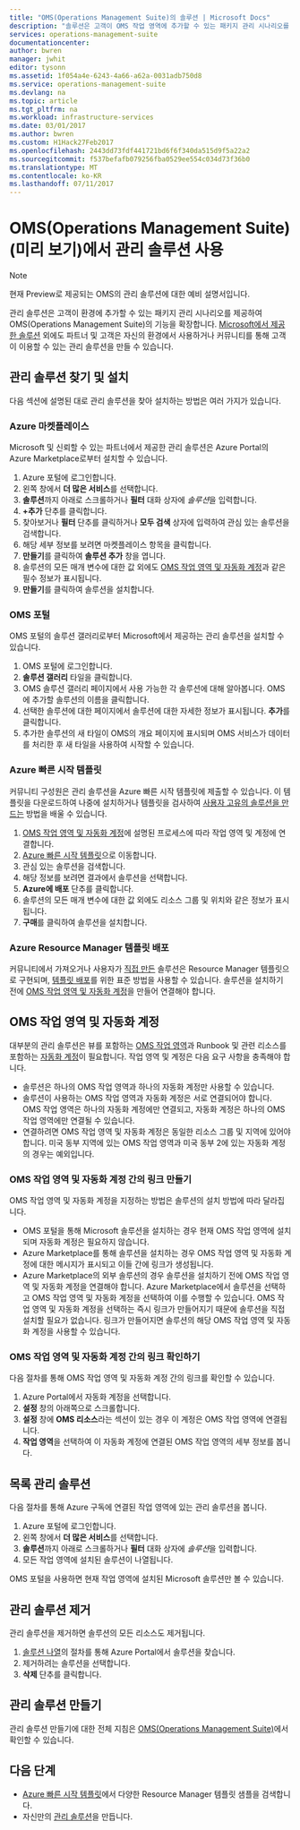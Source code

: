 ```yaml
---
title: "OMS(Operations Management Suite)의 솔루션 | Microsoft Docs"
description: "솔루션은 고객이 OMS 작업 영역에 추가할 수 있는 패키지 관리 시나리오를 제공하여 OMS(Operations Management Suite)의 기능을 확장합니다.  이 문서에서는 고객 및 파트너가 사용자 지정 솔루션을 만드는 방법에 대한 세부 정보를 제공합니다."
services: operations-management-suite
documentationcenter: 
author: bwren
manager: jwhit
editor: tysonn
ms.assetid: 1f054a4e-6243-4a66-a62a-0031adb750d8
ms.service: operations-management-suite
ms.devlang: na
ms.topic: article
ms.tgt_pltfrm: na
ms.workload: infrastructure-services
ms.date: 03/01/2017
ms.author: bwren
ms.custom: H1Hack27Feb2017
ms.openlocfilehash: 2443dd73fdf441721bd6f6f340da515d9f5a22a2
ms.sourcegitcommit: f537befafb079256fba0529ee554c034d73f36b0
ms.translationtype: MT
ms.contentlocale: ko-KR
ms.lasthandoff: 07/11/2017
---
```

# <a name="working-with-management-solutions-in-operations-management-suite-oms-preview"></a>OMS(Operations Management Suite)(미리 보기)에서 관리 솔루션 사용
> [!NOTE]
> 현재 Preview로 제공되는 OMS의 관리 솔루션에 대한 예비 설명서입니다.    
> 
> 

관리 솔루션은 고객이 환경에 추가할 수 있는 패키지 관리 시나리오를 제공하여 OMS(Operations Management Suite)의 기능을 확장합니다.  [Microsoft에서 제공한 솔루션](../log-analytics/log-analytics-add-solutions.md) 외에도 파트너 및 고객은 자신의 환경에서 사용하거나 커뮤니티를 통해 고객이 이용할 수 있는 관리 솔루션을 만들 수 있습니다.

## <a name="finding-and-installing-management-solutions"></a>관리 솔루션 찾기 및 설치
다음 섹션에 설명된 대로 관리 솔루션을 찾아 설치하는 방법은 여러 가지가 있습니다.

### <a name="azure-marketplace"></a>Azure 마켓플레이스
Microsoft 및 신뢰할 수 있는 파트너에서 제공한 관리 솔루션은 Azure Portal의 Azure Marketplace로부터 설치할 수 있습니다.

1. Azure 포털에 로그인합니다.
2. 왼쪽 창에서 **더 많은 서비스**를 선택합니다.
3. **솔루션**까지 아래로 스크롤하거나 **필터** 대화 상자에 *솔루션*을 입력합니다.
4. **+추가** 단추를 클릭합니다.
5. 찾아보거나 **필터** 단추를 클릭하거나 **모두 검색** 상자에 입력하여 관심 있는 솔루션을 검색합니다.
6. 해당 세부 정보를 보려면 마켓플레이스 항목을 클릭합니다.
7. **만들기**를 클릭하여 **솔루션 추가** 창을 엽니다.
8. 솔루션의 모든 매개 변수에 대한 값 외에도 [OMS 작업 영역 및 자동화 계정](#oms-workspace-and-automation-account)과 같은 필수 정보가 표시됩니다.
9. **만들기**를 클릭하여 솔루션을 설치합니다.

### <a name="oms-portal"></a>OMS 포털
OMS 포털의 솔루션 갤러리로부터 Microsoft에서 제공하는 관리 솔루션을 설치할 수 있습니다.

1. OMS 포털에 로그인합니다.
2. **솔루션 갤러리** 타일을 클릭합니다.
3. OMS 솔루션 갤러리 페이지에서 사용 가능한 각 솔루션에 대해 알아봅니다. OMS에 추가할 솔루션의 이름을 클릭합니다.
4. 선택한 솔루션에 대한 페이지에서 솔루션에 대한 자세한 정보가 표시됩니다. **추가**를 클릭합니다.
5. 추가한 솔루션의 새 타일이 OMS의 개요 페이지에 표시되며 OMS 서비스가 데이터를 처리한 후 새 타일을 사용하여 시작할 수 있습니다.

### <a name="azure-quickstart-templates"></a>Azure 빠른 시작 템플릿
커뮤니티 구성원은 관리 솔루션을 Azure 빠른 시작 템플릿에 제출할 수 있습니다.  이 템플릿을 다운로드하여 나중에 설치하거나 템플릿을 검사하여 [사용자 고유의 솔루션을 만드는](#creating-a-solution) 방법을 배울 수 있습니다.

1. [OMS 작업 영역 및 자동화 계정](#oms-workspace-and-automation-account)에 설명된 프로세스에 따라 작업 영역 및 계정에 연결합니다.
2. [Azure 빠른 시작 템플릿](https://azure.microsoft.com/documentation/templates/)으로 이동합니다.  
3. 관심 있는 솔루션을 검색합니다.
4. 해당 정보를 보려면 결과에서 솔루션을 선택합니다.
5. **Azure에 배포** 단추를 클릭합니다.
6. 솔루션의 모든 매개 변수에 대한 값 외에도 리소스 그룹 및 위치와 같은 정보가 표시됩니다.
7. **구매**를 클릭하여 솔루션을 설치합니다.

### <a name="deploy-azure-resource-manager-template"></a>Azure Resource Manager 템플릿 배포
커뮤니티에서 가져오거나 사용자가 [직접 만든](#creating-a-solution) 솔루션은 Resource Manager 템플릿으로 구현되며, [템플릿 배포](../azure-resource-manager/resource-group-template-deploy-portal.md)를 위한 표준 방법을 사용할 수 있습니다.  솔루션을 설치하기 전에 [OMS 작업 영역 및 자동화 계정](#oms-workspace-and-automation-account)을 만들어 연결해야 합니다.

## <a name="oms-workspace-and-automation-account"></a>OMS 작업 영역 및 자동화 계정
대부분의 관리 솔루션은 뷰를 포함하는 [OMS 작업 영역](../log-analytics/log-analytics-manage-access.md)과 Runbook 및 관련 리소스를 포함하는 [자동화 계정](../automation/automation-security-overview.md#automation-account-overview)이 필요합니다. 작업 영역 및 계정은 다음 요구 사항을 충족해야 합니다.

* 솔루션은 하나의 OMS 작업 영역과 하나의 자동화 계정만 사용할 수 있습니다.  
* 솔루션이 사용하는 OMS 작업 영역과 자동화 계정은 서로 연결되어야 합니다. OMS 작업 영역은 하나의 자동화 계정에만 연결되고, 자동화 계정은 하나의 OMS 작업 영역에만 연결될 수 있습니다.
* 연결하려면 OMS 작업 영역 및 자동화 계정은 동일한 리소스 그룹 및 지역에 있어야 합니다.  미국 동부 지역에 있는 OMS 작업 영역과 미국 동부 2에 있는 자동화 계정의 경우는 예외입니다.

### <a name="creating-a-link-between-an-oms-workspace-and-automation-account"></a>OMS 작업 영역 및 자동화 계정 간의 링크 만들기
OMS 작업 영역 및 자동화 계정을 지정하는 방법은 솔루션의 설치 방법에 따라 달라집니다.

* OMS 포털을 통해 Microsoft 솔루션을 설치하는 경우 현재 OMS 작업 영역에 설치되며 자동화 계정은 필요하지 않습니다.
* Azure Marketplace를 통해 솔루션을 설치하는 경우 OMS 작업 영역 및 자동화 계정에 대한 메시지가 표시되고 이들 간에 링크가 생성됩니다.  
* Azure Marketplace의 외부 솔루션의 경우 솔루션을 설치하기 전에 OMS 작업 영역 및 자동화 계정을 연결해야 합니다.  Azure Marketplace에서 솔루션을 선택하고 OMS 작업 영역 및 자동화 계정을 선택하여 이를 수행할 수 있습니다.  OMS 작업 영역 및 자동화 계정을 선택하는 즉시 링크가 만들어지기 때문에 솔루션을 직접 설치할 필요가 없습니다.  링크가 만들어지면 솔루션의 해당 OMS 작업 영역 및 자동화 계정을 사용할 수 있습니다. 

### <a name="verifying-the-link-between-an-oms-workspace-and-automation-account"></a>OMS 작업 영역 및 자동화 계정 간의 링크 확인하기
다음 절차를 통해 OMS 작업 영역 및 자동화 계정 간의 링크를 확인할 수 있습니다.

1. Azure Portal에서 자동화 계정을 선택합니다.
2. **설정** 창의 아래쪽으로 스크롤합니다.
3. **설정** 창에 **OMS 리소스**라는 섹션이 있는 경우 이 계정은 OMS 작업 영역에 연결됩니다.
4. **작업 영역**을 선택하여 이 자동화 계정에 연결된 OMS 작업 영역의 세부 정보를 봅니다.

## <a name="listing-management-solutions"></a>목록 관리 솔루션
다음 절차를 통해 Azure 구독에 연결된 작업 영역에 있는 관리 솔루션을 봅니다.

1. Azure 포털에 로그인합니다.
2. 왼쪽 창에서 **더 많은 서비스**를 선택합니다.
3. **솔루션**까지 아래로 스크롤하거나 **필터** 대화 상자에 *솔루션*을 입력합니다.
4. 모든 작업 영역에 설치된 솔루션이 나열됩니다.

OMS 포털을 사용하면 현재 작업 영역에 설치된 Microsoft 솔루션만 볼 수 있습니다.

## <a name="removing-a-management-solution"></a>관리 솔루션 제거
관리 솔루션을 제거하면 솔루션의 모든 리소스도 제거됩니다.  

1. [솔루션 나열](#listing-solutions)의 절차를 통해 Azure Portal에서 솔루션을 찾습니다.
2. 제거하려는 솔루션을 선택합니다.
3. **삭제** 단추를 클릭합니다.

## <a name="creating-a-management-solution"></a>관리 솔루션 만들기
관리 솔루션 만들기에 대한 전체 지침은 [OMS(Operations Management Suite)](operations-management-suite-solutions-creating.md)에서 확인할 수 있습니다. 

## <a name="next-steps"></a>다음 단계
* [Azure 빠른 시작 템플릿](https://azure.microsoft.com/documentation/templates)에서 다양한 Resource Manager 템플릿 샘플을 검색합니다.
* 자신만의 [관리 솔루션](operations-management-suite-solutions-creating.md)을 만듭니다.

